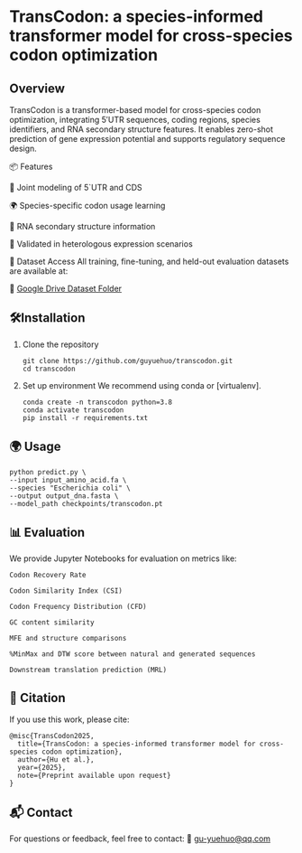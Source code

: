 
# TransCodon: a species-informed transformer model for cross-species codon optimization
## Overview
TransCodon is a transformer-based model for cross-species codon optimization, integrating 5′UTR sequences, coding regions, species identifiers, and RNA secondary structure features. It enables zero-shot prediction of gene expression potential and supports regulatory sequence design.

📦 Features

🧬 Joint modeling of 5`UTR and CDS

🌍 Species-specific codon usage learning

🔬 RNA secondary structure information

🧪 Validated in heterologous expression scenarios

📁 Dataset Access
All training, fine-tuning, and held-out evaluation datasets are available at:

🔗 [Google Drive Dataset Folder](https://drive.google.com/drive/folders/17ZKlxM0VF38s9eQXwpKJ6WlgmNMYsZjI?usp=drive_link)


## 🛠Installation
1. Clone the repository

    ``` 
    git clone https://github.com/guyuehuo/transcodon.git
    cd transcodon
   ```
   
2. Set up environment
We recommend using conda or [virtualenv].

    ``` 
    conda create -n transcodon python=3.8
    conda activate transcodon
    pip install -r requirements.txt
    ``` 
 
## 🌍 Usage

``` 
python predict.py \
--input input_amino_acid.fa \
--species "Escherichia coli" \
--output output_dna.fasta \
--model_path checkpoints/transcodon.pt
```

## 📊 Evaluation
We provide Jupyter Notebooks for evaluation on metrics like:

    Codon Recovery Rate
    
    Codon Similarity Index (CSI)
    
    Codon Frequency Distribution (CFD)
    
    GC content similarity
    
    MFE and structure comparisons
    
    %MinMax and DTW score between natural and generated sequences
    
    Downstream translation prediction (MRL)

## 📄 Citation
If you use this work, please cite:

    @misc{TransCodon2025,
      title={TransCodon: a species-informed transformer model for cross-species codon optimization},
      author={Hu et al.},
      year={2025},
      note={Preprint available upon request}
    }

## 📬 Contact
For questions or feedback, feel free to contact:
📧 gu-yuehuo@qq.com

